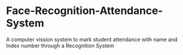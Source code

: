 # Face-Recognition-Attendance-System
A computer vission system to mark student attendance with name and Index number through a Recognition System

